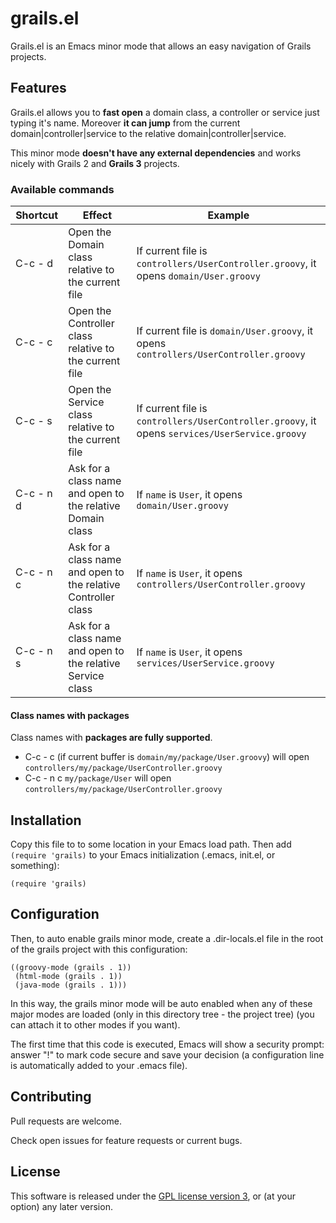 # grails.el

Grails.el is an Emacs minor mode that allows an easy navigation 
of Grails projects.

## Features

Grails.el allows you to __fast open__ a domain class, a controller 
or service just typing it's name. Moreover __it can jump__ from the current
domain|controller|service to the relative domain|controller|service.

This minor mode __doesn't have any external dependencies__ and works nicely 
with Grails 2 and __Grails 3__ projects.

### Available commands
  
| Shortcut | Effect | Example |
| -------- | ------ | ------- |
| C-c - d  | Open the Domain class relative to the current file | If current file is `controllers/UserController.groovy`, it opens  `domain/User.groovy` |
| C-c - c  | Open the Controller class relative to the current file | If current file is `domain/User.groovy`, it opens  `controllers/UserController.groovy` |
| C-c - s  | Open the Service class relative to the current file | If current file is `controllers/UserController.groovy`, it opens  `services/UserService.groovy` |
| C-c - n d| Ask for a class name and open to the relative Domain class | If `name` is `User`, it opens  `domain/User.groovy` |
| C-c - n c| Ask for a class name and open to the relative Controller class | If `name` is `User`, it opens  `controllers/UserController.groovy` |
| C-c - n s| Ask for a class name and open to the relative Service class | If `name` is `User`, it opens  `services/UserService.groovy` |

#### Class names with packages
Class names with __packages are fully supported__.

- C-c - c (if current buffer is `domain/my/package/User.groovy`) will open `controllers/my/package/UserController.groovy` 
- C-c - n c `my/package/User` will open `controllers/my/package/UserController.groovy`

## Installation

Copy this file to to some location in your Emacs load path.  Then add
`(require 'grails)` to your Emacs initialization (.emacs,
init.el, or something):

    (require 'grails)

## Configuration

Then, to auto enable grails minor mode, create a .dir-locals.el file
in the root of the grails project with this configuration:

    ((groovy-mode (grails . 1))
     (html-mode (grails . 1))
     (java-mode (grails . 1)))

In this way, the grails minor mode will be auto enabled when any of
these major modes are loaded (only in this directory tree - the project tree)
(you can attach it to other modes if you want).

The first time that this code is executed, Emacs will show a security
prompt: answer "!" to mark code secure and save your decision (a configuration 
line is automatically added to your .emacs file).

## Contributing
Pull requests are welcome. 

Check open issues for feature requests or current bugs.

## License

This software is released under the [GPL license version 3](http://www.gnu.org/licenses/gpl-3.0.en.html), or (at your option) any later version.
